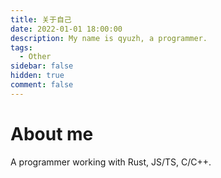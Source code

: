 ```yaml
---
title: 关于自己
date: 2022-01-01 18:00:00
description: My name is qyuzh, a programmer.
tags:
  - Other
sidebar: false
hidden: true
comment: false
---
```


# About me

A programmer working with Rust, JS/TS, C/C++.
